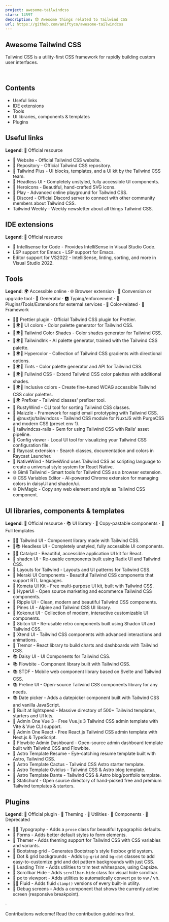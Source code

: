 ```yaml
---
project: awesome-tailwindcss
stars: 14597
description: 😎 Awesome things related to Tailwind CSS
url: https://github.com/aniftyco/awesome-tailwindcss
---
```


  
  
  

Awesome Tailwind CSS
--------------------

Tailwind CSS is a utility-first CSS framework for rapidly building custom user interfaces.  
  
   
  

Contents
--------

-   Useful links
-   IDE extensions
-   Tools
-   UI libraries, components & templates
-   Plugins

Useful links
------------

**Legend**: 💙 Official resource

-   💙 Website - Official Tailwind CSS website.
-   💙 Repository - Official Tailwind CSS repository.
-   💙 Tailwind Plus - UI blocks, templates, and a UI kit by the Tailwind CSS team.
-   💙 Headless UI - Completely unstyled, fully accessible UI components.
-   💙 Heroicons - Beautiful, hand-crafted SVG icons.
-   💙 Play - Advanced online playground for Tailwind CSS.
-   💙 Discord - Official Discord server to connect with other community members about Tailwind CSS.
-   Tailwind Weekly - Weekly newsletter about all things Tailwind CSS.

IDE extensions
--------------

**Legend**: 💙 Official resource

-   💙 Intellisense for Code - Provides IntelliSense in Visual Studio Code.
-   LSP support for Emacs - LSP support for Emacs.
-   Editor support for VS2022 - IntelliSense, linting, sorting, and more in Visual Studio 2022.

Tools
-----

**Legend**: 🌍 Accessible online · 🌐 Browser extension · 🔼 Conversion or upgrade tool · 🔧 Generator · 🅰 Typing/enforcement · 💼 Plugins/Tools/Extensions for external services · 🎨 Color-related · 🚀 Framework

-   💙💼 Prettier plugin - Official Tailwind CSS plugin for Prettier.
-   🎨🌍🔧 UI colors - Color palette generator for Tailwind CSS.
-   🎨🌍🔧 Tailwind Color Shades - Color shades generator for Tailwind CSS.
-   🎨🌍🔧 TailwindInk - AI palette generator, trained with the Tailwind CSS palette.
-   🎨🌍🔧 Hypercolor - Collection of Tailwind CSS gradients with directional options.
-   🎨🌍🔧 Tints - Color palette generator and API for Tailwind CSS.
-   🎨🌍🔧 Fullwind CSS - Extend Tailwind CSS color palettes with additional shades.
-   🎨🌍🔧 Inclusive colors - Create fine-tuned WCAG accessible Tailwind CSS color palettes.
-   🔼🌍 Prefixer - Tailwind classes' prefixer tool.
-   🔼 RustyWind - CLI tool for sorting Tailwind CSS classes.
-   🚀 Maizzle - Framework for rapid email prototyping with Tailwind CSS.
-   💼 @nuxtjs/tailwindcss - Tailwind CSS module for NuxtJS with PurgeCSS and modern CSS (preset env 1).
-   💼 tailwindcss-rails - Gem for using Tailwind CSS with Rails' asset pipeline.
-   💼 Config viewer - Local UI tool for visualizing your Tailwind CSS configuration file.
-   💼 Raycast extension - Search classes, documentation and colors in Raycast Launcher.
-   💼 NativeWind - NativeWind uses Tailwind CSS as scripting language to create a universal style system for React Native.
-   🌐 Gimli Tailwind - Smart tools for Tailwind CSS as a browser extension.
-   🌐 CSS Variables Editor - AI-powered Chrome extension for managing colors in daisyUI and shadcn/ui.
-   🌐 DivMagic - Copy any web element and style as Tailwind CSS component.

UI libraries, components & templates
------------------------------------

**Legend**: 💙 Official resource · 📚 UI library · 🧩 Copy-pastable components · 📁 Full templates

-   💙🧩 Tailwind UI - Component library made with Tailwind CSS.
-   💙📚 Headless UI - Completely unstyled, fully accessible UI components.
-   💙📁 Catalyst - Beautiful, accessible application UI kit for React.
-   🧩 shadcn UI - Re-usable components built using Radix UI and Tailwind CSS.
-   🧩 Layouts for Tailwind - Layouts and UI patterns for Tailwind CSS.
-   🧩 Meraki UI Components - Beautiful Tailwind CSS components that support RTL languages.
-   🧩 Kometa UI Kit - Free multi-purpose UI kit, built with Tailwind CSS.
-   🧩 HyperUI - Open source marketing and ecommerce Tailwind CSS components.
-   🧩 Ripple UI - Clean, modern and beautiful Tailwind CSS components.
-   🧩 Pines UI - Alpine and Tailwind CSS UI library.
-   🧩 Kokonut UI - Collection of modern, interactive customizable UI components.
-   🧩 8bitcn UI - Re-usable retro components built using Shadcn UI and Tailwind CSS.
-   🧩 Xtend UI - Tailwind CSS components with advanced interactions and animations.
-   🧩 Tremor - React library to build charts and dashboards with Tailwind CSS.
-   📚 Daisy UI - UI Components for Tailwind CSS.
-   📚 Flowbite - Component library built with Tailwind CSS.
-   📚 STDF - Mobile web component library based on Svelte and Tailwind CSS.
-   📚 Preline UI - Open-source Tailwind CSS components library for any needs.
-   📚 Date picker - Adds a datepicker component built with Tailwind CSS and vanilla JavaScript.
-   📁 Built at lightspeed - Massive directory of 500+ Tailwind templates, starters and UI kits.
-   📁 Admin One Vue 3 - Free Vue.js 3 Tailwind CSS admin template with Vite & Vue CLI support.
-   📁 Admin One React - Free React.js Tailwind CSS admin template with Next.js & TypeScript.
-   📁 Flowbite Admin Dashboard - Open-source admin dashboard template built with Tailwind CSS and Flowbite.
-   📁 Astro Template Resume - Eye-catching resume template built with Astro, Tailwind CSS.
-   📁 Astro Template Cactus - Tailwind CSS Astro starter template.
-   📁 Astro Template Ovidius - Tailwind CSS & Astro blog template.
-   📁 Astro Template Dante - Tailwind CSS & Astro blog/portfolio template.
-   📁 Statichunt - Open source directory of hand-picked free and premium Tailwind templates & starters.

Plugins
-------

**Legend**: 💙 Official plugin · 🎨 Theming · 💼 Utilities · 🧩 Components · 🛑 Deprecated

-   💙🧩 Typography - Adds a `prose` class for beautiful typographic defaults.
-   💙 Forms - Adds better default styles to form elements.
-   🎨 Themer - Adds theming support for Tailwind CSS with CSS variables and variants.
-   💼 Bootstrap grid - Generates Bootstrap's style flexbox grid system.
-   💼 Dot & grid backgrounds - Adds `bg-grid` and `bg-dot` classes to add easy-to-customize grid and dot pattern backgrounds with just CSS.
-   💼 Leading Trim - Adds utilities to trim text whitespace, using Capsize.
-   💼 Scrollbar Hide - Adds `scrollbar-hide` class for visual hide scrollbar.
-   💼 px to viewport - Adds utilities to automatically convert px to vw / vh.
-   💼🧩 Fluid - Adds fluid `clamp()` versions of every built-in utility.
-   🧩 Debug screens - Adds a component that shows the currently active screen (responsive breakpoint).

  
  
·  
  
Contributions welcome! Read the contribution guidelines first.
